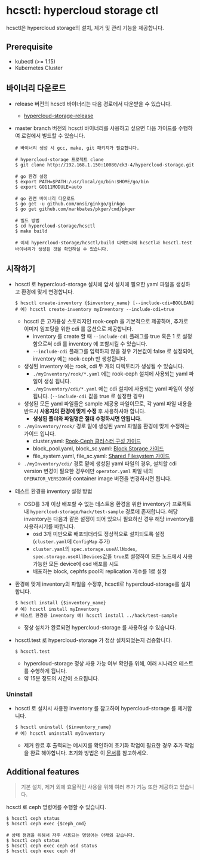 # hcsctl: hypercloud storage ctl
hcsctl은 hypercloud storage의 설치, 제거 및 관리 기능을 제공합니다.

## Prerequisite
- kubectl (>= 1.15)
- Kubernetes Cluster

## 바이너리 다운로드
- release 버전의 hcsctl 바이너리는 다음 경로에서 다운받을 수 있습니다.
    - [hypercloud-storage-release](http://192.168.1.150:10080/ck3-4/hypercloud-storage/releases)
- master branch 버전의 hcsctl 바이너리를 사용하고 싶으면 다음 가이드를 수행하여 로컬에서 빌드할 수 있습니다.

  ``` shell
  # 바이너리 생성 시 gcc, make, git 패키지가 필요합니다.

  # hypercloud-storage 프로젝트 clone
  $ git clone http://192.168.1.150:10080/ck3-4/hypercloud-storage.git

  # go 환경 설정
  $ export PATH=$PATH:/usr/local/go/bin:$HOME/go/bin
  $ export GO111MODULE=auto

  # go 관련 바이너리 다운로드
  $ go get -u github.com/onsi/ginkgo/ginkgo
  $ go get github.com/markbates/pkger/cmd/pkger

  # 빌드 방법
  $ cd hypercloud-storage/hcsctl
  $ make build

  # 이제 hypercloud-storage/hcsctl/build 디렉토리에 hcsctl과 hcsctl.test 바이너리가 생성된 것을 확인하실 수 있습니다.
  ```

## 시작하기
- hcsctl 로 hypercloud-storage 설치에 앞서 설치에 필요한 yaml 파일을 생성하고 환경에 맞게 변경합니다.

   ``` shell
   $ hcsctl create-inventory {$inventory_name} [--include-cdi=BOOLEAN]
   # 예) hcsctl create-inventory myInventory --include-cdi=true
   ```

    - hcsctl 은 고가용성 스토리지인 rook-ceph 을 기본적으로 제공하며, 추가로 이미지 임포팅을 위한 cdi 를 옵션으로 제공합니다.
      - inventory 를 create 할 때 `--include-cdi` 플래그를 true 혹은 1 로 설정함으로써 cdi 를 inventory 에 포함시킬 수 있습니다. 
      - `--include-cdi` 플래그를 입력하지 않을 경우 기본값이 false 로 설정되어, inventory 에는 rook-ceph 만 생성됩니다.
    - 생성된 inventory 에는 rook, cdi 두 개의 디렉토리가 생성될 수 있습니다.
      - `./myInventory/rook/*.yaml` 에는 rook-ceph 설치에 사용되는 yaml 파일이 생성 됩니다.
      - `./myInventory/cdi/*.yaml` 에는 cdi 설치에 사용되는 yaml 파일이 생성됩니다. (`--include-cdi` 값을 true 로 설정한 경우)
    - 생성된 모든 yaml 파일들은 sample 제공용 파일이므로, 각 yaml 파일 내용을 반드시 **사용자의 환경에 맞게 수정** 후 사용하셔야 합니다. 
      - **생성된 폴더와 파일명은 절대 수정하시면 안됩니다.**
    - `./myInventory/rook/` 경로 밑에 생성된 yaml 파일을 환경에 맞게 수정하는 가이드 입니다.
        - cluster.yaml: [Rook-Ceph 클러스터 구성 가이드](./../docs/ceph-cluster-setting.md)
        - block_pool.yaml, block_sc.yaml: [Block Storage 가이드](./../docs/block.md)
        - file_system.yaml, file_sc.yaml: [Shared Filesystem 가이드](./../docs/file.md)
    - `./myInventory/cdi/` 경로 밑에 생성된 yaml 파일의 경우, 설치할 cdi version 변경이 필요한 경우에만 `operator.yaml` 파일 내의 `OPERATOR_VERSION`과 container image 버전을 변경하시면 됩니다.

- 테스트 환경용 inventory 설정 방법
    - OSD를 3개 이상 배포할 수 없는 테스트용 환경을 위한 inventory가 프로젝트 내 `hypercloud-storage/hack/test-sample` 경로에 존재합니다. 해당 inventory는 다음과 같은 설정이 되어 있으니 필요하신 경우 해당 inventory를 사용하시기를 바랍니다.
      - osd 3개 미만으로 배포되더라도 정상적으로 설치되도록 설정 (`cluster.yaml`에 `ConfigMap` 추가)
      - `cluster.yaml`의 `spec.storage.useAllNodes`, `spec.storage.useAllDevices`값을 `true`로 설정하여 모든 노드에서 사용 가능한 모든 device에 osd 배포를 시도
      - 배포하는 block, cephfs pool의 replication 개수를 1로 설정

- 환경에 맞게 inventory의 파일을 수정후, hcsctl로 hypercloud-storage를 설치합니다.
   ``` shell
   $ hcsctl install {$inventory_name}
   # 예) hcsctl install myInventory
   # 테스트 환경용 inventory 예) hcsctl install ../hack/test-sample
   ```

    - 정상 설치가 완료되면 hypercloud-storage 를 사용하실 수 있습니다.

- hcsctl.test 로 hypercloud-storage 가 정상 설치되었는지 검증합니다.
    ``` shell
    $ hcsctl.test  
    ```
    - hypercloud-storage 정상 사용 가능 여부 확인을 위해, 여러 시나리오 테스트를 수행하게 됩니다.
    - 약 15분 정도의 시간이 소요됩니다.

### Uninstall
- hcsctl 로 설치시 사용한 inventory 를 참고하여 hypercloud-storage 를 제거합니다.
   ``` shell
   $ hcsctl uninstall {$inventory_name}
   # 예) hcsctl uninstall myInventory
   ```
    - 제거 완료 후 출력되는 메시지를 확인하여 초기화 작업이 필요한 경우 추가 작업을 완료 해야합니다. 초기화 방법은 이 [문서](./../docs/rook.md)를 참고하세요.

## Additional features
> 기본 설치, 제거 외에 효율적인 사용을 위해 여러 추가 기능 또한 제공하고 있습니다.

hcsctl 로 ceph 명령어를 수행할 수 있습니다.

``` shell
$ hcsctl ceph status
$ hcsctl ceph exec {$ceph_cmd}

# 상태 점검을 위해서 자주 사용되는 명령어는 아래와 같습니다.
$ hcsctl ceph status
$ hcsctl ceph exec ceph osd status
$ hcsctl ceph exec ceph df
```
